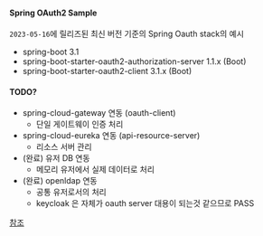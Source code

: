 #### Spring OAuth2 Sample

`2023-05-16`에 릴리즈된 최신 버전 기준의 Spring Oauth stack의 예시

- spring-boot 3.1
- spring-boot-starter-oauth2-authorization-server 1.1.x (Boot)
- spring-boot-starter-oauth2-client 3.1.x (Boot)

#### TODO?

- spring-cloud-gateway 연동 (oauth-client)
  - 단일 게이트웨이 인증 처리
- spring-cloud-eureka 연동 (api-resource-server)
  - 리소스 서버 관리
- (완료) 유저 DB 연동
  - 메모리 유저에서 실제 데이터로 처리
- (완료) openldap 연동
  - 공통 유저로서의 처리
  - keycloak 은 자체가 oauth server 대용이 되는것 같으므로 PASS

[참조][ref]

[ref]: https://docs.spring.io/spring-authorization-server/docs/current/reference/html/index.html